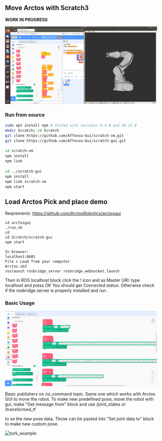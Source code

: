 ## Move Arctos with Scratch3


**WORK IN PROGRESS**

![scratch3-ros](https://github.com/ArctosRobotics/scratch3-ros/blob/master/Arctos%20ROS%20Scratch.jpg)

### Run from source

```bash
sudo apt install npm # Tested with versions 6.4.0 and 10.12.0
mkdir Scratch; cd Scratch
git clone https://github.com/Affonso-Gui/scratch-vm.git
git clone https://github.com/Affonso-Gui/scratch-gui.git

cd scratch-vm
npm install
npm link

cd ../scratch-gui
npm install
npm link scratch-vm
npm start
```

## Load Arctos Pick and place demo 

Reqirements: https://github.com/ArctosRobotics/arctosgui

```
cd arctosgui 
./run.sh 
cd
cd Scratch/scratch-gui 
npm start 

In browser:
localhost:8601
File > Load from your computer
Arctos.sb3
roslaunch rosbridge_server rosbridge_websocket.launch
```
Then in ROS localhost block click the ! icon and as Master URI: type localhost and press OK 
You should get Connected status. Otherwise check if the rosbridge server is properly installed and run. 



### Basic Usage
![scratch3-ros](https://github.com/ArctosRobotics/scratch3-ros/blob/master/Scratch%20blocks.jpg)

Basic publishers on /ui_command topic. Same one which works with Arctos GUI to move the robot. 
To make new predefined pose, move the robot with gui, make "Get message from" block and use /joint_states or /transformed_tf 


to se the new pose data. Those can be pasted into "Set joint data to" block to make new custom pose. 

![tork_example]([https://user-images.githubusercontent.com/20625381/47195260-183ce800-d396-11e8-8214-4e75eadc73ff.png](https://github.com/ArctosRobotics/scratch3-ros/blob/master/Scratch%20blocks.jpg))


